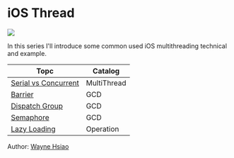 # iOS Thread
![](https://img.shields.io/badge/Swift-v4.2-blue)

In this series I'll introduce some common used iOS multithreading technical and example.

|Topc|Catalog|
|--|--|
|[Serial vs Concurrent](serial_concurrent)|MultiThread|
|[Barrier](barrier)|GCD|
|[Dispatch Group](dispatch_group)|GCD|
|[Semaphore](semaphore)|GCD|
|[Lazy Loading](https://github.com/chronicqazxc/LazyLoading)|Operation|

Author: [Wayne Hsiao](mailto:chronicqazxc@gmail.com)
